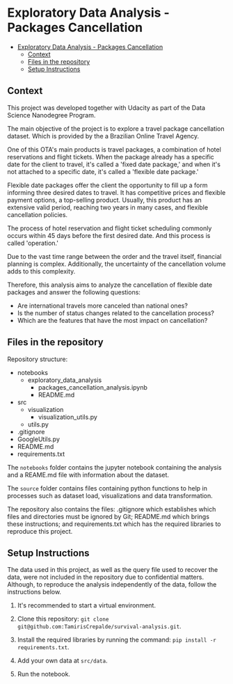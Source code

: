 # Exploratory Data Analysis - Packages Cancellation

- [Exploratory Data Analysis - Packages Cancellation](#exploratory-data-analysis---packages-cancellation)
  - [Context](#context)
  - [Files in the repository](#files-in-the-repository)
  - [Setup Instructions](#setup-instructions)

## Context

This project was developed together with Udacity as part of the Data Science Nanodegree Program.

The main objective of the project is to explore a travel package cancellation dataset. Which is provided by the a Brazilian Online Travel Agency.

One of this OTA's main products is travel packages, a combination of hotel reservations and flight tickets. When the package already has a specific date for the client to travel, it's called a 'fixed date package,' and when it's not attached to a specific date, it's called a 'flexible date package.'

Flexible date packages offer the client the opportunity to fill up a form informing three desired dates to travel. It has competitive prices and flexible payment options, a top-selling product. Usually, this product has an extensive valid period, reaching two years in many cases, and flexible cancellation policies.

The process of hotel reservation and flight ticket scheduling commonly occurs within 45 days before the first desired date. And this process is called 'operation.'

Due to the vast time range between the order and the travel itself, financial planning is complex. Additionally, the uncertainty of the cancellation volume adds to this complexity.

Therefore, this analysis aims to analyze the cancellation of flexible date packages and answer the following questions:
- Are international travels more canceled than national ones?
- Is the number of status changes related to the cancellation process?
- Which are the features that have the most impact on cancellation?

## Files in the repository
Repository structure:

- notebooks
  - exploratory_data_analysis
    - packages_cancellation_analysis.ipynb
    - README.md
- src
  - visualization
    - visualization_utils.py
  - utils.py
- .gitignore
- GoogleUtils.py
- README.md
- requirements.txt

The `notebooks` folder contains the jupyter notebook containing the analysis and a REAME.md file with information about the dataset.

The `source` folder contains files containing python functions to help in processes such as dataset load, visualizations and data transformation.

The repository also contains the files: .gitignore which establishes which files and directories must be ignored by Git; README.md which brings these instructions; and requirements.txt which has the required libraries to reproduce this project.


## Setup Instructions

The data used in this project, as well as the query file used to recover the data, were not included in the repository due to confidential matters. Although, to reproduce the analysis independently of the data, follow the instructions below.

1. It's recommended to start a virtual environment.

2. Clone this repository:
   `git clone git@github.com:TamirisCrepalde/survival-analysis.git`.

3. Install the required libraries by running the command: `pip install -r requirements.txt`.

4. Add your own data at `src/data`.

5. Run the notebook.
